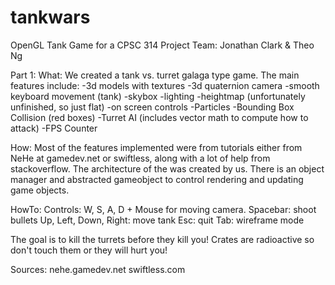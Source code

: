 tankwars
========

OpenGL Tank Game for a CPSC 314 Project
Team: Jonathan Clark & Theo Ng

Part 1:
What: We created a tank vs. turret galaga type game. The main features include:
-3d models with textures
-3d quaternion camera
-smooth keyboard movement (tank)
-skybox
-lighting
-heightmap (unfortunately unfinished, so just flat)
-on screen controls
-Particles
-Bounding Box Collision (red boxes)
-Turret AI (includes vector math to compute how to attack)
-FPS Counter

How: Most of the features implemented were from tutorials either from NeHe at gamedev.net or swiftless, along with a lot of help from stackoverflow. 
The architecture of the was created by us.  There is an object manager and abstracted gameobject to control rendering and updating game objects.

HowTo:
Controls:
W, S, A, D + Mouse for moving camera.
Spacebar: shoot bullets
Up, Left, Down, Right: move tank
Esc: quit
Tab: wireframe mode

The goal is to kill the turrets before they kill you!  Crates are radioactive so don't touch them or they will hurt you!

Sources:
nehe.gamedev.net
swiftless.com

